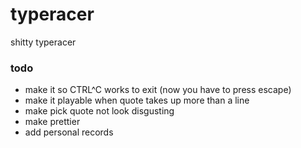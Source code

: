 # typeracer

shitty typeracer

### todo
* make it so CTRL^C works to exit (now you have to press escape)
* make it playable when quote takes up more than a line
* make pick quote not look disgusting
* make prettier
* add personal records
